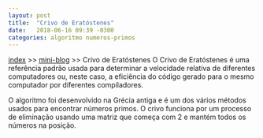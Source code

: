```yaml
---
layout: post
title:  "Crivo de Eratóstenes"
date:   2018-06-16 09:39 -0300
categories: algoritmo numeros-primos
---
```

[index](http://turing-challenges.github.io/) >> [mini-blog](http://turing-challenges.github.io/mini-blog) >>  Crivo de Eratóstenes
O Crivo de Eratóstenes é uma referência padrão usada para determinar a velocidade relativa de diferentes computadores ou, neste caso, a eficiência do código gerado para o mesmo computador por diferentes compiladores. 

O algoritmo foi desenvolvido na Grécia antiga e é um dos vários métodos usados ​​para encontrar números primos. O crivo funciona por um processo de eliminação usando uma matriz que começa com 2 e mantém todos os números na posição. 
